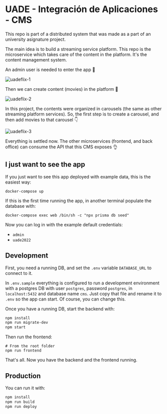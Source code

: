 # UADE - Integración de Aplicaciones - CMS

This repo is part of a distributed system that was made as a part of an university asignature project.

The main idea is to build a streaming service platform. This repo is the microservice which takes care of the content in the platform. It's the content management system.

An admin user is needed to enter the app 🪪

![uadeflix-1](https://user-images.githubusercontent.com/11776905/201707921-0fd78eef-1582-4d33-89a3-ec09f7735cc8.gif)

Then we can create content (movies) in the platform 🎥

![uadeflix-2](https://user-images.githubusercontent.com/11776905/199602621-36b2084e-ccd4-46a8-9448-460d2f4aad71.gif)

In this project, the contents were organized in carousels (the same as other streaming platform services). So, the first step is to create a carousel, and then add movies to that carousel 👇

![uadeflix-3](https://user-images.githubusercontent.com/11776905/201707939-3cd51fa3-1c1a-4e8f-aa6a-da404774ecf4.gif)

Everything is settled now. The other microservices (frontend, and back office) can consume the API that this CMS exposes 👌

## I just want to see the app

If you just want to see this app deployed with example data, this is the easiest way:

```
docker-compose up
```

If this is the first time running the app, in another terminal populate the database with:
```
docker-compose exec web /bin/sh -c "npx prisma db seed"
```

Now you can log in with the example default credentials:

* `admin`
* `uade2022`
## Development

First, you need a running DB, and set the `.env` variable `DATABASE_URL` to connect to it.

In `.env.sample` everything is configured to run a development environment with a postgres DB with
user `postgres`, password `postgres`, in `localhost:5432` and database name `cms`. Just copy that file and rename it to `.env` so the app can start. Of course, you can change this.

Once you have a running DB, start the backend with:

```sh
npm install
npm run migrate-dev
npm start
```

Then run the frontend:

```
# From the root folder
npm run frontend
```

That's all. Now you have the backend and the frontend running.
## Production

You can run it with:

```sh
npm install
npm run build
npm run deploy
```
